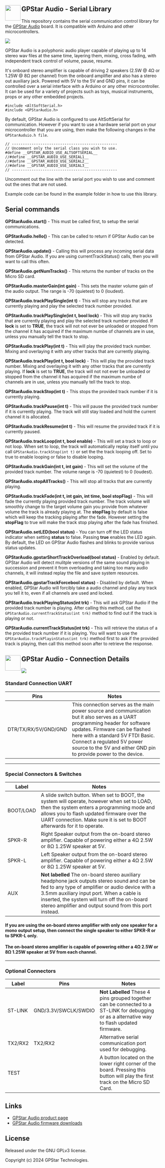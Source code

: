 ## <img src='images/gpstar_logo.png' width=50 align="left"/> GPStar Audio - Serial Library

This repository contains the serial communication control library for the [GPStar Audio](https://gpstartechnologies.com/products/gpstar-audio) board. It is compatible with Arduino and other microcontrollers.

[![](images/gpstar_audio_1.png)](https://gpstartechnologies.com/products/gpstar-audio)

GPStar Audio is a polyphonic audio player capable of playing up to 14 stereo wav files at the same time, layering them, mixing, cross fading, with independent track control of volume, pause, resume.

It's onboard stereo amplifier is capable of driving 2 speakers (2.5W @ 4Ω or 1.25W @ 8Ω per channel) from the onboard amplifier and also has a stereo out auxiliary jack. Powered with 5V to the 5V and GND pins, it can be controlled over a serial interface with a Arduino or any other microcontroller. It can be used for a variety of projects such as toys, musical instruments, props or any other embedded projects.

```
#include <AltSoftSerial.h>
#include <GPStarAudio.h>
```

By default, GPStar Audio is configured to use AltSoftSerial for communication. However if you want to use a hardware serial port on your microcontroller that you are using, then make the following changes in the `GPStarAuduio.h file`.

```
// ------------------------------------------------
// Uncomment only the serial class you wish to use.
#define __GPSTAR_AUDIO_USE_ALTSOFTSERIAL__
//#define __GPSTAR_AUDIO_USE_SERIAL1__
//#define __GPSTAR_AUDIO_USE_SERIAL2__
//#define __GPSTAR_AUDIO_USE_SERIAL3__
// ------------------------------------------------
```

Uncomment out the line with the serial port you wish to use and comment out the ones that are not used.

Example code can be found in the example folder in how to use this library.

## Serial commands ##

**GPStarAudio.start()** - This must be called first, to setup the serial communications.

**GPStarAudio.hello()** - This can be called to return if GPStar Audio can be detected.

**GPStarAudio.update()** - Calling this will process any incoming serial data from GPStar Audio. If you are using currentTrackStatus() calls, then you will want to call this often.

**GPStarAudio.getNumTracks()** - This returns the number of tracks on the Micro SD card.

**GPStarAudio.masterGain(int gain)** - This sets the master volume gain of the audio output. The range is -70 (quietest) to 0 (loudest).

**GPStarAudio.trackPlaySingle(int t)** - This will stop any tracks that are currently playing and play the selected track number provided.

**GPStarAudio.trackPlaySingle(int t, bool lock)** - This will stop any tracks that are currently playing and play the selected track number provided. If **lock** is set to **TRUE**, the track will not not ever be unloaded or stopped from the channel it has acquired if the maximum numbe of channels are in use, unless you manually tell the track to stop.
  
**GPStarAudio.trackPlay(int t)** - This will play the provided track number. Mixing and overlaying it with any other tracks that are currently playing.

**GPStarAudio.trackPlay(int t, bool lock)** - This will play the provided track number. Mixing and overlaying it with any other tracks that are currently playing. If **lock** is set to **TRUE**, the track will not not ever be unloaded or stopped from the channel it has acquired if the maximum numbe of channels are in use, unless you manually tell the track to stop.

**GPStarAudio.trackStop(int t)** - This stops the provided track number if it is currently playing. 
  
**GPStarAudio.trackPause(int t)** - This will pause the provided track number if it is currently playing. The track will still stay loaded and hold the current channel it is allocated.
  
**GPStarAudio.trackResume(int t)** - This will resume the provided track if it is currently paused.
  
**GPStarAudio.trackLoop(int t, bool enable)** - This will set a track to loop or not loop. When set to loop, the track will automatically replay itself until you call `GPStarAudio.trackStop(int t)` or set the the track looping off. Set to true to enable looping or false to disable looping.
  
**GPStarAudio.trackGain(int t, int gain)** - This will set the volume of the provided track number. The volume range is -70 (quietest) to 0 (loudest). 
  
**GPStarAudio.stopAllTracks()** - This will stop all tracks that are currently playing.
  
**GPStarAudio.trackFade(int t, int gain, int time, bool stopFlag)** - This will fade the currently playing provided track number. The track volume will smoothly change to the target volume gain you provide from whatever volume the track is already playing at. The **stopFlag** by default is false which will keep the tracking playing after the fade. However setting the **stopFlag** to true will make the track stop playing after the fade has finished.

**GPStarAudio.setLED(bool status)** - You can turn off the LED status indicator when setting **status** to false. Passing **true** enables the LED again. By default, the LED on GPStar Audio flashes and blinks to provide various status updates.

**GPStarAudio.gpstarShortTrackOverload(bool status)** - Enabled by default. GPStar Audio will detect mulitple versions of the same sound playing in succession and prevent it from overloading and taking too many audio channels, it will instead replay the file and save system resources.

**GPStarAudio.gpstarTrackForcebool status)** - Disabled by default. When enabled, GPStar Audio will forcibly take a audio channel and play any track you tell it to, even if all channels are used and locked.

**GPStarAudio.trackPlayingStatus(int trk)** - This will ask GPStar Audio if the provided track number is playing. After calling this method, call the `GPStarAudio.currentTrackStatus(int trk)` method to find out if the track is playing or not.
  
**GPStarAudio.currentTrackStatus(int trk)** - This will retrieve the status of a the provided track number if it is playing. You will want to use the `GPStarAudio.trackPlayinStatus(int trk)` method first to ask if the provided track is playing, then call this method soon after to retrieve the response.

## <img src='images/gpstar_logo.png' width=50 align="left"/>GPStar Audio - Connection Details
 
![](images/GPStarAudioPCB.png)

### Standard Connection UART

| Pins | Notes |
|------|-------|
| DTR/TX/RX/5V/GND/GND | This connection serves as the main power source and communication but it also serves as a UART programming header for software updates. Firmware can be flashed here with a standard 5V FTDI Basic. Connect a regulated 5V power source to the 5V and either GND pin to provide power to the device. |

---

### Special Connectors & Switches

| Label | Notes |
|-------|-------|
| BOOT/LOAD | A slide switch button. When set to BOOT, the system will operate, however when set to LOAD, then the system enters a programming mode and allows you to flash updated firmware over the UART connection. Make sure it is set to BOOT afterwards for it to operate. |
| SPKR-R | Right Speaker output from the on-board stereo amplifier. Capable of powering either a 4Ω 2.5W or 8Ω 1.25W speaker at 5V. |
| SPKR-L | Left Speaker output from the on-board stereo amplifier. Capable of powering either a 4Ω 2.5W or 8Ω 1.25W speaker at 5V. |
| AUX | ****Not labelled**** The on-board stereo auxiliary headphone jack outputs stereo sound and can be fed to any type of amplifier or audio device with a 3.5mm auxiliary input port. When a cable is inserted, the system will turn off the on-board stereo amplifier and output sound from this port instead. 

#### If you are using the on-board stereo amplifier with only one speaker for a mono output setup, then connect the single speaker to either SPKR-R or to SPKR-L only. 

#### The on-board stereo amplifier is capable of powering either a 4Ω 2.5W or 8Ω 1.25W speaker at 5V from each channel.

---

### Optional Connectors

| Label | Pins | Notes |
|-------|------|-------|
| ST-LINK | GND/3.3V/SWCLK/SWDIO | ****Not Labelled**** These 4 pins grouped together can be connected to a ST-LINK for debugging or as a alternative way to flash updated firmware. |
| TX2/RX2 | TX2/RX2 | Alternative serial communication port used for debugging. |
| TEST |  | A button located on the lower right corner of the board. Pressing this button will play the first track on the Micro SD Card. |

## Links

* [GPStar Audio product page](https://gpstartechnologies.com/products/gpstar-audio)
* [GPStar Audio firmware downloads](https://gpstartechnologies.com/pages/support-downloads)


## License

Released under the GNU GPLv3 license.

Copyright (c) 2024 GPStar Technologies.